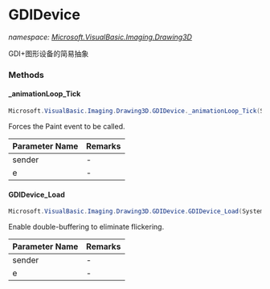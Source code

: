 ﻿# GDIDevice
_namespace: [Microsoft.VisualBasic.Imaging.Drawing3D](./index.md)_

GDI+图形设备的简易抽象



### Methods

#### _animationLoop_Tick
```csharp
Microsoft.VisualBasic.Imaging.Drawing3D.GDIDevice._animationLoop_Tick(System.Object,System.EventArgs)
```
Forces the Paint event to be called.

|Parameter Name|Remarks|
|--------------|-------|
|sender|-|
|e|-|


#### GDIDevice_Load
```csharp
Microsoft.VisualBasic.Imaging.Drawing3D.GDIDevice.GDIDevice_Load(System.Object,System.EventArgs)
```
Enable double-buffering to eliminate flickering.

|Parameter Name|Remarks|
|--------------|-------|
|sender|-|
|e|-|



